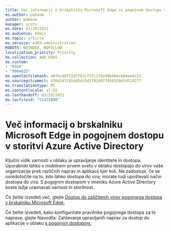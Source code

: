 ```yaml
---
title: Več informacij o brskalniku Microsoft Edge in pogojnem dostopu v storitvi Azure Active Directory
ms.author: pebaum
author: pebaum
manager: scotv
ms.date: 03/29/2021
ms.audience: Admin
ms.topic: article
ms.service: o365-administration
ROBOTS: NOINDEX, NOFOLLOW
localization_priority: Priority
ms.collection: Adm_O365
ms.custom:
- "8326"
- "9004625"
ms.openlocfilehash: 48fbcd8ff2d7f63cf5fc1f6e99b604cb84aedc53
ms.sourcegitcommit: 430d247cb5dd5dc5d1f82d977456558dfd514277
ms.translationtype: MT
ms.contentlocale: sl-SI
ms.lasthandoff: 03/29/2021
ms.locfileid: "51421098"
---
```

# <a name="learn-about-microsoft-edge-and-conditional-access-in-azure-active-directory"></a>Več informacij o brskalniku Microsoft Edge in pogojnem dostopu v storitvi Azure Active Directory

Ključni vidik varnosti v oblaku je upravljanje identitete in dostopa. Uporabniki lahko v mobilnem prvem svetu v oblaku dostopajo do virov vaše organizacije prek različnih naprav in aplikacij kjer koli. Ne zadostuje, če se osredotočite na to, kdo lahko dostopa do vira; morate tudi upoštevati način dostopa do vira. S pogojnim dostopom v imeniku Azure Active Directory boste lažje uravnavali varnost in storilnost.

Če želite izvedeti več, glejte [Dostop do zaščitenih virov pogojnega dostopa v brskalniku Microsoft Edge.](https://go.microsoft.com/fwlink/?linkid=2152158)

Če želite izvedeti, kako konfigurirate pravilnike pogojnega dostopa za te naprave, glejte Navodila: Zahtevanje upravljanih naprav za dostop do aplikacije v oblaku [s pogojnim dostopom.](https://go.microsoft.com/fwlink/?linkid=2137682)